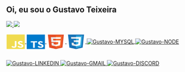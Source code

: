 <link rel="stylesheet" href="https://cdn.jsdelivr.net/gh/devicons/devicon@v2.15.1/devicon.min.css">          

## Oi, eu sou o Gustavo Teixeira

<div>
  <a href="https://github.com/gustavoteixeira8">
  <img height="180em" src="https://github-readme-stats.vercel.app/api?username=gustavoteixeira8&show_icons=true&theme=dark&include_all_commits=true&count_private=true"/>
  <img height="180em" src="https://github-readme-stats.vercel.app/api/top-langs/?username=gustavoteixeira8&layout=compact&langs_count=8&theme=dark"/>
</div>

<div style="display: inline_block"><br>
  <img align="center" alt="Gustavo-Js" height="40" width="50" src="https://raw.githubusercontent.com/devicons/devicon/master/icons/javascript/javascript-plain.svg">
  <img align="center" alt="Gustavo-Ts" height="40" width="50" src="https://raw.githubusercontent.com/devicons/devicon/master/icons/typescript/typescript-plain.svg">
  <img align="center" alt="Gustavo-HTML" height="40" width="50" src="https://raw.githubusercontent.com/devicons/devicon/master/icons/html5/html5-original.svg">
  <img align="center" alt="Gustavo-CSS" height="40" width="50" src="https://raw.githubusercontent.com/devicons/devicon/master/icons/css3/css3-original.svg">
  <img align="center" alt="Gustavo-MYSQL" height="40" width="50" src="https://cdn.jsdelivr.net/gh/devicons/devicon/icons/mysql/mysql-original-wordmark.svg" />        
  <img  align="center" alt="Gustavo-NODE" height="40" width="50" src="https://cdn.jsdelivr.net/gh/devicons/devicon/icons/nodejs/nodejs-original-wordmark.svg" />
</div>
  
##
  
<div>
  <a href="https://linkedin.com/in/gustavoteixeira8" target="_blank">
    <img src="https://img.shields.io/badge/LinkedIn-0077B5?style=for-the-badge&logo=linkedin&logoColor=white" alt="Gustavo-LINKEDIN">
  </a>
  
  <a href="mailto:gustavofigueiredoteixeira8@gmail.com" target="_blank">
    <img src="https://img.shields.io/badge/Gmail-D14836?style=for-the-badge&logo=gmail&logoColor=white" alt="Gustavo-GMAIL">
  </a>
  
  <a href="https://discordapp.com/users/358402307898998804" target="_blank">
    <img src="https://img.shields.io/badge/Discord-7289DA?style=for-the-badge&logo=discord&logoColor=white" alt="Gustavo-DISCORD">
  </a>
</div>
 
